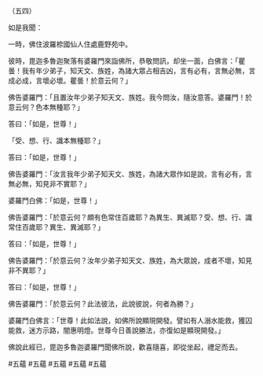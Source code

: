（五四）

如是我聞：

一時，佛住波羅㮈國仙人住處鹿野苑中。

彼時，毘迦多魯迦聚落有婆羅門來詣佛所，恭敬問訊，却坐一面，白佛言：「瞿曇！我有年少弟子，知天文、族姓，為諸大眾占相吉凶，言有必有，言無必無，言成必成，言壞必壞。瞿曇！於意云何？」

佛告婆羅門：「且置汝年少弟子知天文、族姓。我今問汝，隨汝意答。婆羅門！於意云何？色本無種耶？」

答曰：「如是，世尊！」

「受、想、行、識本無種耶？」

答曰：「如是，世尊！」

佛告婆羅門：「汝言我年少弟子知天文、族姓，為諸大眾作如是說，言有必有，言無必無，知見非不實耶？」

婆羅門白佛：「如是，世尊！」

佛告婆羅門：「於意云何？頗有色常住百歲耶？為異生、異滅耶？受、想、行、識常住百歲耶？異生、異滅耶？」

答曰：「如是，世尊！」

佛告婆羅門：「於意云何？汝年少弟子知天文、族姓，為大眾說，成者不壞，知見非不異耶？」

答曰：「如是，世尊！」

佛告婆羅門：「於意云何？此法彼法，此說彼說，何者為勝？」

婆羅門白佛言：「世尊！此如法說，如佛所說顯現開發。譬如有人溺水能救，獲囚能救，迷方示路，闇惠明燈。世尊今日善說勝法，亦復如是顯現開發。」

佛說此經已，毘迦多魯迦婆羅門聞佛所說，歡喜隨喜，即從坐起，禮足而去。






#五蘊
#五蘊
#五蘊
#五蘊
#五蘊
